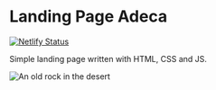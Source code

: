 # Landing Page Adeca

[![Netlify Status](https://api.netlify.com/api/v1/badges/ecf3e4c2-e798-40e7-bdfc-b498868b02ea/deploy-status)](https://app.netlify.com/sites/adeca-landing-page/deploys)


Simple landing page written with HTML, CSS and JS.


![An old rock in the desert](/.github/img/adeca-screenshot.png "Adeca screenshot")

